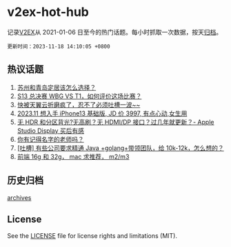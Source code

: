 # v2ex-hot-hub

 记录[V2EX](https://www.v2ex.com/)从 2021-01-06 日至今的热门话题。每小时抓取一次数据，按天[归档](archives)。

`更新时间：2023-11-18 14:10:05 +0800`

## 热议话题

1. [苏州和青岛定居该怎么选择？](https://www.v2ex.com/t/992786)
1. [S13 总决赛 WBG VS T1，如何评价这场比赛？](https://www.v2ex.com/t/992827)
1. [快被天翼云折磨疯了，忍不了必须吐槽一波~~](https://www.v2ex.com/t/992810)
1. [2023.11 想入手 iPhone13 基础版, JD 价 3997, 有点心动,女生用](https://www.v2ex.com/t/992986)
1. [无 HDR 和分区背光?无高刷？无 HDMI/DP 接口？过几年就更新？- Apple Studio Display 买后有感](https://www.v2ex.com/t/992835)
1. [你有记得名字的老师吗？](https://www.v2ex.com/t/992897)
1. [[吐槽] 有些公司要求精通 Java +golang+带领团队，给 10k-12k，怎么想的？](https://www.v2ex.com/t/992979)
1. [前端 16g 和 32g， mac 求推荐， m2/m3](https://www.v2ex.com/t/992956)

## 历史归档

[archives](archives)

## License

See the [LICENSE](LICENSE) file for license rights and limitations (MIT).
